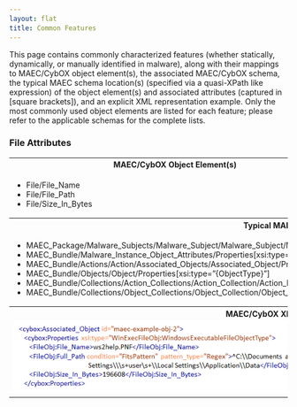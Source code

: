 ```yaml
---
layout: flat
title: Common Features
---
```


This page contains commonly characterized features (whether statically, dynamically, or manually identified in malware), along with their mappings to MAEC/CybOX object element(s), the associated MAEC/CybOX schema, the typical MAEC schema location(s) (specified via a quasi-XPath like expression) of the object element(s) and associated attributes (captured in [square brackets]), and an explicit XML representation example. Only the most commonly used object elements are listed for each feature; please refer to the applicable schemas for the complete lists.

### File Attributes

<table>
  <tr>
    <th>MAEC/CybOX Object Element(s)</th>
    <th><b>MAEC/CybOX Schema(s)</b></th>
  </tr>
  <tr>
    <td>
      <ul>
	    <li> File/File_Name
		<li> File/File_Path
		<li> File/Size_In_Bytes
	  </ul
	  >
    </td>
    <td>
      <ul>
        <li> CybOX:FileObj
   	    <li> CybOX:WinFileObj
		<li> CybOX:WinExecFileObj
	  </ul>
    </td>
  </tr>
  <tr>
    <th colspan="2">Typical MAEC Schema Location(s)</th>
  </tr>
  <tr>
    <td colspan="2">
    <ul>
	  <li> MAEC_Package/Malware_Subjects/Malware_Subject/Malware_Subject/Malware_Instance_Object_Attributes/Properties[xsi:type=”{ObjectType}”]
	  <li>MAEC_Bundle/Malware_Instance_Object_Attributes/Properties[xsi:type=”{ObjectType}”]
	  <li>MAEC_Bundle/Actions/Action/Associated_Objects/Associated_Object/Properties[xsi:type=”{ObjectType}”]
	  <li>MAEC_Bundle/Objects/Object/Properties[xsi:type=”{ObjectType}”] <li>MAEC_Bundle/Collections/Action_Collections/Action_Collection/Action_List/Action/Associated_Objects/Associated_Object/Properties[xsi:type=”{ObjectType}”]
	  <li>MAEC_Bundle/Collections/Object_Collections/Object_Collection/Object_List/Object/Properties[xsi:type=”{ObjectType}”]
	</ul>
	</td>
  </tr>
  <tr>
    <th colspan="2">MAEC/CybOX XML Representation Example</th>
  </tr>
  <tr>
    <td colspan="2">
<img src="FileAttr.png" alt="MAEC Container data model" height="130"/>
    </td>
  </tr>
</table>
    	
		   
